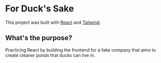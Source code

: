 # For Duck's Sake

This project was built with [React](https://react.dev/) and [Tailwind](https://tailwindcss.com).

## What's the purpose?

Practicing React by building the frontend for a fake company that aims to create cleaner ponds that ducks can live in.
